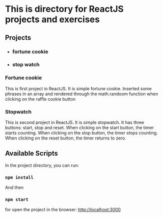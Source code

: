 # This is directory for ReactJS projects and exercises

## Projects

* ### fortune cookie
* ### stop watch

### Fortune cookie

This is first project in ReactJS. It is simple fortune cookie.
Inserted some phrases in an array and rendered through the math.randoom function when clicking on the raffle cookie
button

### Stopwatch

This is second project in ReactJS. It is simple stopwatch.
It has three buttons: start, stop and reset. When clicking on the start button, the timer starts counting. When clicking
on the stop button, the timer stops counting. When clicking on the reset button, the timer returns to zero.

## Available Scripts

In the project directory, you can run:

### `npm install`

And then

### `npm start`

for open the project in the browser: [http://localhost:3000](http://localhost:3000)